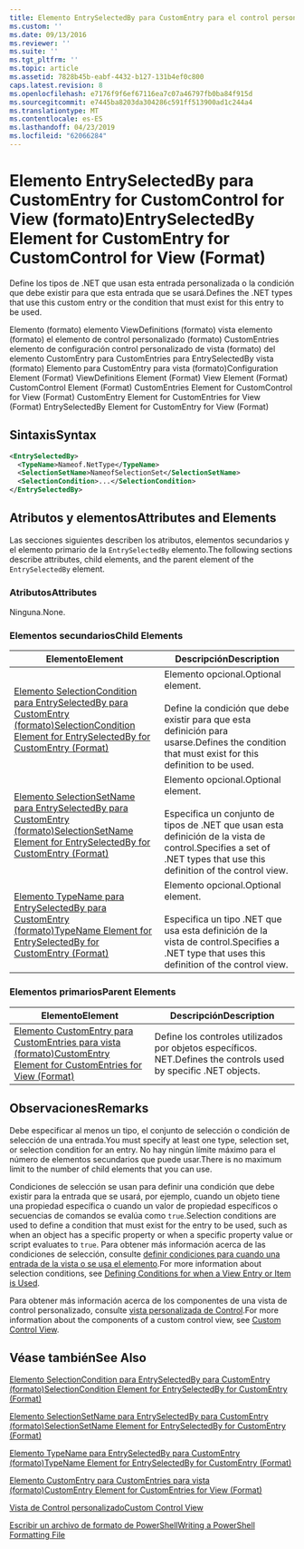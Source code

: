 ```yaml
---
title: Elemento EntrySelectedBy para CustomEntry para el control personalizado para la vista (formato) | Microsoft Docs
ms.custom: ''
ms.date: 09/13/2016
ms.reviewer: ''
ms.suite: ''
ms.tgt_pltfrm: ''
ms.topic: article
ms.assetid: 7828b45b-eabf-4432-b127-131b4ef0c800
caps.latest.revision: 8
ms.openlocfilehash: e7176f9f6ef67116ea7c07a46797fb0ba84f915d
ms.sourcegitcommit: e7445ba8203da304286c591ff513900ad1c244a4
ms.translationtype: MT
ms.contentlocale: es-ES
ms.lasthandoff: 04/23/2019
ms.locfileid: "62066284"
---
```

# <a name="entryselectedby-element-for-customentry-for-customcontrol-for-view-format"></a><span data-ttu-id="ffd2b-102">Elemento EntrySelectedBy para CustomEntry for CustomControl for View (formato)</span><span class="sxs-lookup"><span data-stu-id="ffd2b-102">EntrySelectedBy Element for CustomEntry for CustomControl for View (Format)</span></span>

<span data-ttu-id="ffd2b-103">Define los tipos de .NET que usan esta entrada personalizada o la condición que debe existir para que esta entrada que se usará.</span><span class="sxs-lookup"><span data-stu-id="ffd2b-103">Defines the .NET types that use this custom entry or the condition that must exist for this entry to be used.</span></span>

<span data-ttu-id="ffd2b-104">Elemento (formato) elemento ViewDefinitions (formato) vista elemento (formato) el elemento de control personalizado (formato) CustomEntries elemento de configuración control personalizado de vista (formato) del elemento CustomEntry para CustomEntries para EntrySelectedBy vista (formato) Elemento para CustomEntry para vista (formato)</span><span class="sxs-lookup"><span data-stu-id="ffd2b-104">Configuration Element (Format) ViewDefinitions Element (Format) View Element (Format) CustomControl Element (Format) CustomEntries Element for CustomControl for View (Format) CustomEntry Element for CustomEntries for View (Format) EntrySelectedBy Element for CustomEntry for View (Format)</span></span>

## <a name="syntax"></a><span data-ttu-id="ffd2b-105">Sintaxis</span><span class="sxs-lookup"><span data-stu-id="ffd2b-105">Syntax</span></span>

```xml
<EntrySelectedBy>
  <TypeName>Nameof.NetType</TypeName>
  <SelectionSetName>NameofSelectionSet</SelectionSetName>
  <SelectionCondition>...</SelectionCondition>
</EntrySelectedBy>
```

## <a name="attributes-and-elements"></a><span data-ttu-id="ffd2b-106">Atributos y elementos</span><span class="sxs-lookup"><span data-stu-id="ffd2b-106">Attributes and Elements</span></span>

<span data-ttu-id="ffd2b-107">Las secciones siguientes describen los atributos, elementos secundarios y el elemento primario de la `EntrySelectedBy` elemento.</span><span class="sxs-lookup"><span data-stu-id="ffd2b-107">The following sections describe attributes, child elements, and the parent element of the `EntrySelectedBy` element.</span></span>

### <a name="attributes"></a><span data-ttu-id="ffd2b-108">Atributos</span><span class="sxs-lookup"><span data-stu-id="ffd2b-108">Attributes</span></span>

<span data-ttu-id="ffd2b-109">Ninguna.</span><span class="sxs-lookup"><span data-stu-id="ffd2b-109">None.</span></span>

### <a name="child-elements"></a><span data-ttu-id="ffd2b-110">Elementos secundarios</span><span class="sxs-lookup"><span data-stu-id="ffd2b-110">Child Elements</span></span>

|<span data-ttu-id="ffd2b-111">Elemento</span><span class="sxs-lookup"><span data-stu-id="ffd2b-111">Element</span></span>|<span data-ttu-id="ffd2b-112">Descripción</span><span class="sxs-lookup"><span data-stu-id="ffd2b-112">Description</span></span>|
|-------------|-----------------|
|[<span data-ttu-id="ffd2b-113">Elemento SelectionCondition para EntrySelectedBy para CustomEntry (formato)</span><span class="sxs-lookup"><span data-stu-id="ffd2b-113">SelectionCondition Element for EntrySelectedBy for CustomEntry (Format)</span></span>](./selectioncondition-element-for-entryselectedby-for-customcontrol-format.md)|<span data-ttu-id="ffd2b-114">Elemento opcional.</span><span class="sxs-lookup"><span data-stu-id="ffd2b-114">Optional element.</span></span><br /><br /> <span data-ttu-id="ffd2b-115">Define la condición que debe existir para que esta definición para usarse.</span><span class="sxs-lookup"><span data-stu-id="ffd2b-115">Defines the condition that must exist for this definition to be used.</span></span>|
|[<span data-ttu-id="ffd2b-116">Elemento SelectionSetName para EntrySelectedBy para CustomEntry (formato)</span><span class="sxs-lookup"><span data-stu-id="ffd2b-116">SelectionSetName Element for EntrySelectedBy for CustomEntry (Format)</span></span>](./selectionsetname-element-for-entryselectedby-for-customcontrol-for-view-format.md)|<span data-ttu-id="ffd2b-117">Elemento opcional.</span><span class="sxs-lookup"><span data-stu-id="ffd2b-117">Optional element.</span></span><br /><br /> <span data-ttu-id="ffd2b-118">Especifica un conjunto de tipos de .NET que usan esta definición de la vista de control.</span><span class="sxs-lookup"><span data-stu-id="ffd2b-118">Specifies a set of .NET types that use this definition of the control view.</span></span>|
|[<span data-ttu-id="ffd2b-119">Elemento TypeName para EntrySelectedBy para CustomEntry (formato)</span><span class="sxs-lookup"><span data-stu-id="ffd2b-119">TypeName Element for EntrySelectedBy for CustomEntry (Format)</span></span>](./typename-element-for-selectioncondition-for-customcontrol-for-view-format.md)|<span data-ttu-id="ffd2b-120">Elemento opcional.</span><span class="sxs-lookup"><span data-stu-id="ffd2b-120">Optional element.</span></span><br /><br /> <span data-ttu-id="ffd2b-121">Especifica un tipo .NET que usa esta definición de la vista de control.</span><span class="sxs-lookup"><span data-stu-id="ffd2b-121">Specifies a .NET type that uses this definition of the control view.</span></span>|

### <a name="parent-elements"></a><span data-ttu-id="ffd2b-122">Elementos primarios</span><span class="sxs-lookup"><span data-stu-id="ffd2b-122">Parent Elements</span></span>

|<span data-ttu-id="ffd2b-123">Elemento</span><span class="sxs-lookup"><span data-stu-id="ffd2b-123">Element</span></span>|<span data-ttu-id="ffd2b-124">Descripción</span><span class="sxs-lookup"><span data-stu-id="ffd2b-124">Description</span></span>|
|-------------|-----------------|
|[<span data-ttu-id="ffd2b-125">Elemento CustomEntry para CustomEntries para vista (formato)</span><span class="sxs-lookup"><span data-stu-id="ffd2b-125">CustomEntry Element for CustomEntries for View (Format)</span></span>](./customentry-element-for-customentries-for-customcontrol-for-view-format.md)|<span data-ttu-id="ffd2b-126">Define los controles utilizados por objetos específicos. NET.</span><span class="sxs-lookup"><span data-stu-id="ffd2b-126">Defines the controls used by specific .NET objects.</span></span>|

## <a name="remarks"></a><span data-ttu-id="ffd2b-127">Observaciones</span><span class="sxs-lookup"><span data-stu-id="ffd2b-127">Remarks</span></span>

<span data-ttu-id="ffd2b-128">Debe especificar al menos un tipo, el conjunto de selección o condición de selección de una entrada.</span><span class="sxs-lookup"><span data-stu-id="ffd2b-128">You must specify at least one type, selection set, or selection condition for an entry.</span></span> <span data-ttu-id="ffd2b-129">No hay ningún límite máximo para el número de elementos secundarios que puede usar.</span><span class="sxs-lookup"><span data-stu-id="ffd2b-129">There is no maximum limit to the number of child elements that you can use.</span></span>

<span data-ttu-id="ffd2b-130">Condiciones de selección se usan para definir una condición que debe existir para la entrada que se usará, por ejemplo, cuando un objeto tiene una propiedad específica o cuando un valor de propiedad específicos o secuencias de comandos se evalúa como `true`.</span><span class="sxs-lookup"><span data-stu-id="ffd2b-130">Selection conditions are used to define a condition that must exist for the entry to be used, such as when an object has a specific property or when a specific property value or script evaluates to `true`.</span></span> <span data-ttu-id="ffd2b-131">Para obtener más información acerca de las condiciones de selección, consulte [definir condiciones para cuando una entrada de la vista o se usa el elemento](./defining-conditions-for-displaying-data.md).</span><span class="sxs-lookup"><span data-stu-id="ffd2b-131">For more information about selection conditions, see [Defining Conditions for when a View Entry or Item is Used](./defining-conditions-for-displaying-data.md).</span></span>

<span data-ttu-id="ffd2b-132">Para obtener más información acerca de los componentes de una vista de control personalizado, consulte [vista personalizada de Control](./creating-custom-controls.md).</span><span class="sxs-lookup"><span data-stu-id="ffd2b-132">For more information about the components of a custom control view, see [Custom Control View](./creating-custom-controls.md).</span></span>

## <a name="see-also"></a><span data-ttu-id="ffd2b-133">Véase también</span><span class="sxs-lookup"><span data-stu-id="ffd2b-133">See Also</span></span>

[<span data-ttu-id="ffd2b-134">Elemento SelectionCondition para EntrySelectedBy para CustomEntry (formato)</span><span class="sxs-lookup"><span data-stu-id="ffd2b-134">SelectionCondition Element for EntrySelectedBy for CustomEntry (Format)</span></span>](./selectioncondition-element-for-entryselectedby-for-customcontrol-format.md)

[<span data-ttu-id="ffd2b-135">Elemento SelectionSetName para EntrySelectedBy para CustomEntry (formato)</span><span class="sxs-lookup"><span data-stu-id="ffd2b-135">SelectionSetName Element for EntrySelectedBy for CustomEntry (Format)</span></span>](./selectionsetname-element-for-entryselectedby-for-customcontrol-for-view-format.md)

[<span data-ttu-id="ffd2b-136">Elemento TypeName para EntrySelectedBy para CustomEntry (formato)</span><span class="sxs-lookup"><span data-stu-id="ffd2b-136">TypeName Element for EntrySelectedBy for CustomEntry (Format)</span></span>](./typename-element-for-selectioncondition-for-customcontrol-for-view-format.md)

[<span data-ttu-id="ffd2b-137">Elemento CustomEntry para CustomEntries para vista (formato)</span><span class="sxs-lookup"><span data-stu-id="ffd2b-137">CustomEntry Element for CustomEntries for View (Format)</span></span>](./customentry-element-for-customentries-for-customcontrol-for-view-format.md)

[<span data-ttu-id="ffd2b-138">Vista de Control personalizado</span><span class="sxs-lookup"><span data-stu-id="ffd2b-138">Custom Control View</span></span>](./creating-custom-controls.md)

[<span data-ttu-id="ffd2b-139">Escribir un archivo de formato de PowerShell</span><span class="sxs-lookup"><span data-stu-id="ffd2b-139">Writing a PowerShell Formatting File</span></span>](./writing-a-powershell-formatting-file.md)
